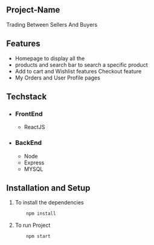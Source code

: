## Project-Name
Trading  Between Sellers And Buyers

##  Features
- Homepage to display all the    
- products and search bar to search a specific product
- Add to cart and Wishlist features
Checkout feature
- My Orders and User Profile pages

## Techstack
- ### FrontEnd
    - ReactJS
- ### BackEnd
    - Node
    - Express
    - MYSQL 


## Installation and Setup
1. To install the dependencies
    ```bash
        npm install
    ```
1. To run Project 
    ```bash
        npm start
    ```


